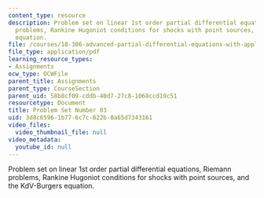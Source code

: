 ```yaml
---
content_type: resource
description: Problem set on linear 1st order partial differential equations, Riemann
  problems, Rankine Hugoniot conditions for shocks with point sources, and the KdV-Burgers
  equation.
file: /courses/18-306-advanced-partial-differential-equations-with-applications-fall-2009/3d8c65961b776c7c822b0a65d7343161_MIT18_306f09_pset03_ProblemSet200903.pdf
file_type: application/pdf
learning_resource_types:
- Assignments
ocw_type: OCWFile
parent_title: Assignments
parent_type: CourseSection
parent_uid: 58b8cf09-cddb-40d7-27c8-1068ccd19c51
resourcetype: Document
title: Problem Set Number 03
uid: 3d8c6596-1b77-6c7c-822b-0a65d7343161
video_files:
  video_thumbnail_file: null
video_metadata:
  youtube_id: null
---
```

Problem set on linear 1st order partial differential equations, Riemann problems, Rankine Hugoniot conditions for shocks with point sources, and the KdV-Burgers equation.


